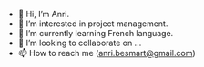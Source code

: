 - 👋 Hi, I’m Anri.
- 👀 I’m interested in project management.
- 🌱 I’m currently learning French language.
- 💞️ I’m looking to collaborate on ...
- 📫 How to reach me (anri.besmart@gmail.com)

<!---
swrapali/swrapali is a ✨ special ✨ repository because its `README.md` (this file) appears on your GitHub profile.
You can click the Preview link to take a look at your changes.
--->
